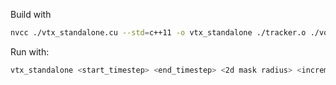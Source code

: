
Build with
```bash
nvcc ./vtx_standalone.cu --std=c++11 -o vtx_standalone ./tracker.o ./vort.o ./minions.o
```

Run with:
```bash
vtx_standalone <start_timestep> <end_timestep> <2d mask radius> <increment>
```
